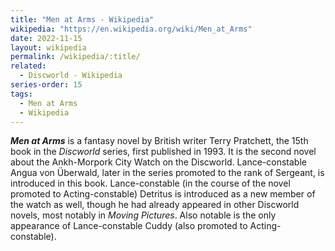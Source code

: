 ```yaml
---
title: "Men at Arms - Wikipedia"
wikipedia: "https://en.wikipedia.org/wiki/Men_at_Arms"
date: 2022-11-15
layout: wikipedia
permalink: /wikipedia/:title/
related:
  - Discworld - Wikipedia
series-order: 15
tags:
  - Men at Arms
  - Wikipedia
---
```

***Men at Arms*** is a fantasy novel by British writer Terry Pratchett, the 15th book in the *Discworld* series, first published in 1993. It is the second novel about the Ankh-Morpork City Watch on the Discworld. Lance-constable Angua von Überwald, later in the series promoted to the rank of Sergeant, is introduced in this book. Lance-constable (in the course of the novel promoted to Acting-constable) Detritus is introduced as a new member of the watch as well, though he had already appeared in other Discworld novels, most notably in *Moving Pictures*. Also notable is the only appearance of Lance-constable Cuddy (also promoted to Acting-constable).